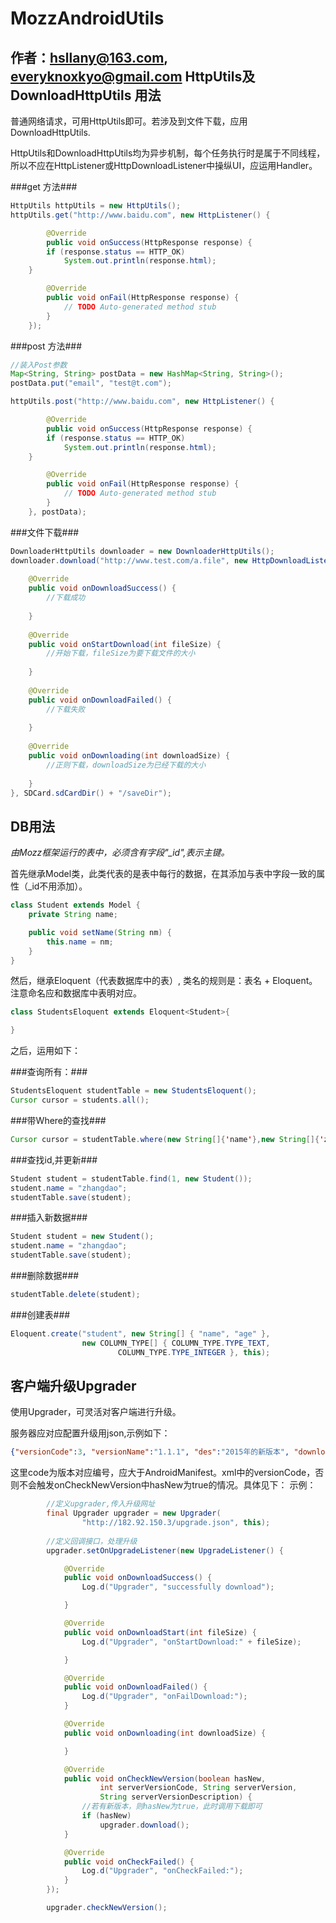 MozzAndroidUtils
===================
作者：hsllany@163.com, everyknoxkyo@gmail.com
HttpUtils及DownloadHttpUtils 用法
-------------------
普通网络请求，可用HttpUtils即可。若涉及到文件下载，应用DownloadHttpUtils.

HttpUtils和DownloadHttpUtils均为异步机制，每个任务执行时是属于不同线程，所以不应在HttpListener或HttpDownloadListener中操纵UI，应运用Handler。

###get 方法###
```java
HttpUtils httpUtils = new HttpUtils();
httpUtils.get("http://www.baidu.com", new HttpListener() {

		@Override
		public void onSuccess(HttpResponse response) {
		if (response.status == HTTP_OK)
			System.out.println(response.html);
	}

		@Override
		public void onFail(HttpResponse response) {
			// TODO Auto-generated method stub
		}
	});
```

###post 方法###
```java
//装入Post参数
Map<String, String> postData = new HashMap<String, String>();
postData.put("email", "test@t.com");

httpUtils.post("http://www.baidu.com", new HttpListener() {

		@Override
		public void onSuccess(HttpResponse response) {
		if (response.status == HTTP_OK)
			System.out.println(response.html);
	}

		@Override
		public void onFail(HttpResponse response) {
			// TODO Auto-generated method stub
		}
	}, postData);
```

###文件下载###
```java
DownloaderHttpUtils downloader = new DownloaderHttpUtils();
downloader.download("http://www.test.com/a.file", new HttpDownloadListener() {
			
	@Override
	public void onDownloadSuccess() {
		//下载成功
				
	}
			
	@Override
	public void onStartDownload(int fileSize) {
		//开始下载，fileSize为要下载文件的大小
				
	}
			
	@Override
	public void onDownloadFailed() {
		//下载失败
				
	}
			
	@Override
	public void onDownloading(int downloadSize) {
		//正则下载，downloadSize为已经下载的大小
				
	}
}, SDCard.sdCardDir() + "/saveDir");
```

DB用法
--------------------
*由Mozz框架运行的表中，必须含有字段"_id",表示主键。*

首先继承Model类，此类代表的是表中每行的数据，在其添加与表中字段一致的属性（_id不用添加）。

```java
class Student extends Model {
	private String name;

	public void setName(String nm) {
		this.name = nm;
	}
}
```

然后，继承Eloquent（代表数据库中的表）, 类名的规则是：表名 + Eloquent。注意命名应和数据库中表明对应。

```java
class StudentsEloquent extends Eloquent<Student>{

}
```
之后，运用如下：

###查询所有：###
```java
StudentsEloquent studentTable = new StudentsEloquent();
Cursor cursor = students.all();
```

###带Where的查找###
```java
Cursor cursor = studentTable.where(new String[]{'name'},new String[]{'zhangdao'});
```

###查找id,并更新###
```java
Student student = studentTable.find(1, new Student());
student.name = "zhangdao";
studentTable.save(student);
```

###插入新数据###
```java
Student student = new Student();
student.name = "zhangdao";
studentTable.save(student);
```

###删除数据###
```java
studentTable.delete(student);
```

###创建表###
```java
Eloquent.create("student", new String[] { "name", "age" },
				new COLUMN_TYPE[] { COLUMN_TYPE.TYPE_TEXT,
						COLUMN_TYPE.TYPE_INTEGER }, this);
```

客户端升级Upgrader
--------------------
使用Upgrader，可灵活对客户端进行升级。

服务器应对应配置升级用json,示例如下：
```json
{"versionCode":3, "versionName":"1.1.1", "des":"2015年的新版本", "downloadurl":"http://test.com/test.apk"}
```
这里code为版本对应编号，应大于AndroidManifest。xml中的versionCode，否则不会触发onCheckNewVersion中hasNew为true的情况。具体见下：
示例：
```java
		//定义upgrader,传入升级网址
		final Upgrader upgrader = new Upgrader(
				"http://182.92.150.3/upgrade.json", this);
				
		//定义回调接口，处理升级
		upgrader.setOnUpgradeListener(new UpgradeListener() {

			@Override
			public void onDownloadSuccess() {
				Log.d("Upgrader", "successfully download");

			}

			@Override
			public void onDownloadStart(int fileSize) {
				Log.d("Upgrader", "onStartDownload:" + fileSize);

			}

			@Override
			public void onDownloadFailed() {
				Log.d("Upgrader", "onFailDownload:");
			}

			@Override
			public void onDownloading(int downloadSize) {

			}

			@Override
			public void onCheckNewVersion(boolean hasNew,
					int serverVersionCode, String serverVersion,
					String serverVersionDescription) {
				//若有新版本，则hasNew为true，此时调用下载即可
				if (hasNew)
					upgrader.download();
			}

			@Override
			public void onCheckFailed() {
				Log.d("Upgrader", "onCheckFailed:");
			}
		});

		upgrader.checkNewVersion();
```
